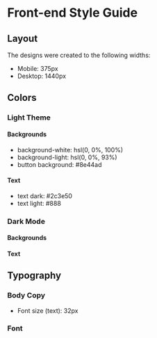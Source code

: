 # Front-end Style Guide

## Layout

The designs were created to the following widths:

- Mobile: 375px
- Desktop: 1440px

## Colors

### Light Theme

#### Backgrounds

- background-white: hsl(0, 0%, 100%)
- background-light: hsl(0, 0%, 93%)
- button background: #8e44ad

#### Text

- text dark: #2c3e50
- text light: #888

### Dark Mode

#### Backgrounds

#### Text

## Typography

### Body Copy

- Font size (text): 32px

### Font
